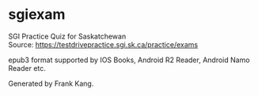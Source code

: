 # sgiexam
SGI Practice Quiz for Saskatchewan<br>
Source: https://testdrivepractice.sgi.sk.ca/practice/exams<br>

epub3 format supported by IOS Books, Android R2 Reader, Android Namo Reader etc.<br>

Generated by Frank Kang.
